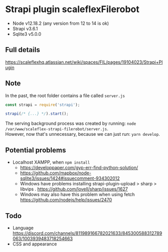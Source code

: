 # Strapi plugin scaleflexFilerobot

- Node v12.18.2 (any version from 12 to 14 is ok)
- Strapi v3.6.1
- Sqlite3 v5.0.0

## Full details 

https://scaleflexhq.atlassian.net/wiki/spaces/FIL/pages/19104023/Strapi+Plugin

## Note

In the past, the root folder contains a file called `server.js`
```js
const strapi = require('strapi');

strapi(/* {...} */).start();
```
The serving background process was created by running: `node /var/www/scaleflex-strapi-filerobot/server.js`.  
However, now that's unnecessary, because we can just run: `yarn develop`.

## Potential problems

- Localhost XAMPP, when `npm install`
	- https://developpaper.com/gyp-err-find-python-solution/
	- https://github.com/mapbox/node-sqlite3/issues/1424#issuecomment-934302012
	- Windows have problems installing strapi-plugin-upload > sharp > libvips . https://github.com/lovell/sharp/issues/1627
	- Windows may also have this problem when using fetch https://github.com/nodejs/help/issues/2470

## Todo

- Language https://discord.com/channels/811989166782021633/845300588312789063/1003939483718254663
- CSS and appearance
